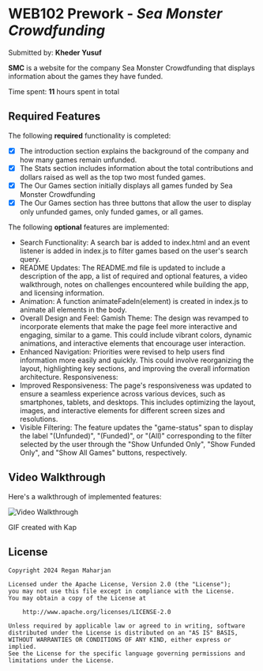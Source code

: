 # WEB102 Prework - *Sea Monster Crowdfunding*

Submitted by: **Kheder Yusuf**

**SMC** is a website for the company Sea Monster Crowdfunding that displays information about the games they have funded.

Time spent: **11** hours spent in total

## Required Features

The following **required** functionality is completed:

* [x] The introduction section explains the background of the company and how many games remain unfunded.
* [x] The Stats section includes information about the total contributions and dollars raised as well as the top two most funded games.
* [x] The Our Games section initially displays all games funded by Sea Monster Crowdfunding
* [x] The Our Games section has three buttons that allow the user to display only unfunded games, only funded games, or all games.

The following **optional** features are implemented:

* Search Functionality: A search bar is added to index.html and an event listener is added in index.js to filter games based on the user's search query.
* README Updates: The README.md file is updated to include a description of the app, a list of required and optional features, a video walkthrough, notes on challenges encountered while building the app, and licensing information.
* Animation: A function animateFadeIn(element) is created in index.js to animate all elements in the body.
* Overall Design and Feel: Gamish Theme: The design was revamped to incorporate elements that make the page feel more interactive and engaging, similar to a game. This could include vibrant colors, dynamic animations, and interactive elements that encourage user interaction.
* Enhanced Navigation: Priorities were revised to help users find information more easily and quickly. This could involve reorganizing the layout, highlighting key sections, and improving the overall information architecture.
Responsiveness:
* Improved Responsiveness: The page's responsiveness was updated to ensure a seamless experience across various devices, such as smartphones, tablets, and desktops. This includes optimizing the layout, images, and interactive elements for different screen sizes and resolutions.
* Visible Filtering: The feature updates the "game-status" span to display the label "(Unfunded)", "(Funded)", or "(All)" corresponding to the filter selected by the user through the "Show Unfunded Only", "Show Funded Only", and "Show All Games" buttons, respectively.

## Video Walkthrough

Here's a walkthrough of implemented features:

<img src='./sea.gif' title='Video Walkthrough' width='' alt='Video Walkthrough' />

<!-- Replace this with whatever GIF tool you used! -->
GIF created with Kap  
<!-- Recommended tools:
[Kap](https://getkap.co/) for macOS
[ScreenToGif](https://www.screentogif.com/) for Windows
[peek](https://github.com/phw/peek) for Linux. -->


## License

    Copyright 2024 Regan Maharjan

    Licensed under the Apache License, Version 2.0 (the "License");
    you may not use this file except in compliance with the License.
    You may obtain a copy of the License at

        http://www.apache.org/licenses/LICENSE-2.0

    Unless required by applicable law or agreed to in writing, software
    distributed under the License is distributed on an "AS IS" BASIS,
    WITHOUT WARRANTIES OR CONDITIONS OF ANY KIND, either express or implied.
    See the License for the specific language governing permissions and
    limitations under the License.
